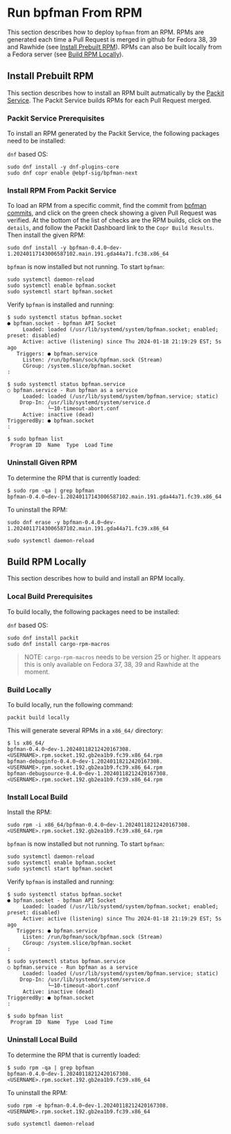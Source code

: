 # Run bpfman From RPM

This section describes how to deploy `bpfman` from an RPM.
RPMs are generated each time a Pull Request is merged in github for Fedora 38, 39 and
Rawhide (see [Install Prebuilt RPM](#install-prebuilt-rpm)).
RPMs can also be built locally from a Fedora server
(see [Build RPM Locally](#build-rpm-locally)).

## Install Prebuilt RPM

This section describes how to install an RPM built autmatically by the
[Packit Service](https://dashboard.packit.dev/projects/github.com/bpfman/bpfman).
The Packit Service builds RPMs for each Pull Request merged.

### Packit Service Prerequisites

To install an RPM generated by the Packit Service, the following packages need
to be installed:

`dnf` based OS:

```console
sudo dnf install -y dnf-plugins-core
sudo dnf copr enable @ebpf-sig/bpfman-next
```

### Install RPM From Packit Service

To load an RPM from a specific commit, find the commit from
[bpfman commits](https://github.com/bpfman/bpfman/commits/main/), and click on
the green check showing a given Pull Request was verified.
At the bottom of the list of checks are the RPM builds, click on the `details`,
and follow the Packit Dashboard link to the `Copr Build Results`.
Then install the given RPM:

```console
sudo dnf install -y bpfman-0.4.0~dev-1.20240117143006587102.main.191.gda44a71.fc38.x86_64
```

`bpfman` is now installed but not running.
To start `bpfman`:

```console
sudo systemctl daemon-reload
sudo systemctl enable bpfman.socket
sudo systemctl start bpfman.socket
```

Verify `bpfman` is installed and running:

```console
$ sudo systemctl status bpfman.socket
● bpfman.socket - bpfman API Socket
     Loaded: loaded (/usr/lib/systemd/system/bpfman.socket; enabled; preset: disabled)
     Active: active (listening) since Thu 2024-01-18 21:19:29 EST; 5s ago
   Triggers: ● bpfman.service
     Listen: /run/bpfman/sock/bpfman.sock (Stream)
     CGroup: /system.slice/bpfman.socket
:

$ sudo systemctl status bpfman.service
○ bpfman.service - Run bpfman as a service
     Loaded: loaded (/usr/lib/systemd/system/bpfman.service; static)
    Drop-In: /usr/lib/systemd/system/service.d
             └─10-timeout-abort.conf
     Active: inactive (dead)
TriggeredBy: ● bpfman.socket
:

$ sudo bpfman list
 Program ID  Name  Type  Load Time

```

### Uninstall Given RPM

To determine the RPM that is currently loaded:

```console
$ sudo rpm -qa | grep bpfman
bpfman-0.4.0~dev-1.20240117143006587102.main.191.gda44a71.fc39.x86_64
```

To uninstall the RPM:

```console
sudo dnf erase -y bpfman-0.4.0~dev-1.20240117143006587102.main.191.gda44a71.fc39.x86_64

sudo systemctl daemon-reload
```

## Build RPM Locally

This section describes how to build and install an RPM locally.

### Local Build Prerequisites

To build locally, the following packages need to be installed:

`dnf` based OS:

```console
sudo dnf install packit
sudo dnf install cargo-rpm-macros
```

> NOTE: `cargo-rpm-macros` needs to be version 25 or higher.
> It appears this is only available on Fedora 37, 38, 39 and Rawhide at the moment.

### Build Locally

To build locally, run the following command:

```console
packit build locally
```

This will generate several RPMs in a `x86_64/` directory:

```console
$ ls x86_64/
bpfman-0.4.0~dev-1.20240118212420167308.<USERNAME>.rpm.socket.192.gb2ea1b9.fc39.x86_64.rpm
bpfman-debuginfo-0.4.0~dev-1.20240118212420167308.<USERNAME>.rpm.socket.192.gb2ea1b9.fc39.x86_64.rpm
bpfman-debugsource-0.4.0~dev-1.20240118212420167308.<USERNAME>.rpm.socket.192.gb2ea1b9.fc39.x86_64.rpm
```

### Install Local Build

Install the RPM:

```console
sudo rpm -i x86_64/bpfman-0.4.0~dev-1.20240118212420167308.<USERNAME>.rpm.socket.192.gb2ea1b9.fc39.x86_64.rpm
```

`bpfman` is now installed but not running.
To start `bpfman`:

```console
sudo systemctl daemon-reload
sudo systemctl enable bpfman.socket
sudo systemctl start bpfman.socket
```

Verify `bpfman` is installed and running:

```console
$ sudo systemctl status bpfman.socket
● bpfman.socket - bpfman API Socket
     Loaded: loaded (/usr/lib/systemd/system/bpfman.socket; enabled; preset: disabled)
     Active: active (listening) since Thu 2024-01-18 21:19:29 EST; 5s ago
   Triggers: ● bpfman.service
     Listen: /run/bpfman/sock/bpfman.sock (Stream)
     CGroup: /system.slice/bpfman.socket
:

$ sudo systemctl status bpfman.service
○ bpfman.service - Run bpfman as a service
     Loaded: loaded (/usr/lib/systemd/system/bpfman.service; static)
    Drop-In: /usr/lib/systemd/system/service.d
             └─10-timeout-abort.conf
     Active: inactive (dead)
TriggeredBy: ● bpfman.socket
:

$ sudo bpfman list
 Program ID  Name  Type  Load Time

```

### Uninstall Local Build

To determine the RPM that is currently loaded:

```console
$ sudo rpm -qa | grep bpfman
bpfman-0.4.0~dev-1.20240118212420167308.<USERNAME>.rpm.socket.192.gb2ea1b9.fc39.x86_64
```

To uninstall the RPM:

```console
sudo rpm -e bpfman-0.4.0~dev-1.20240118212420167308.<USERNAME>.rpm.socket.192.gb2ea1b9.fc39.x86_64

sudo systemctl daemon-reload
```
